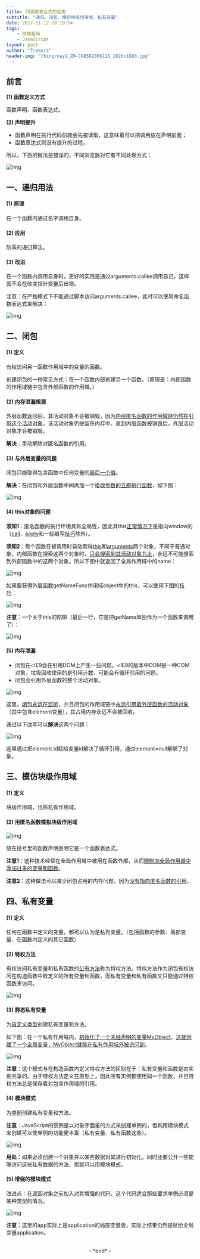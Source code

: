 ```yaml
---
title: JS函数表达式的应用
subtitle: "递归、闭包、模仿块级作用域、私有变量"
date: 2017-11-12 20:10:54
tags: 
	- 前端基础
	- JavaScript
layout: post
author: "Trekerz"
header-img: "/bing/may1_ZH-CN8582006115_1920x1080.jpg"
---
```




## 前言

**(1) 函数定义方式**

函数声明、函数表达式。

**(2) 声明提升**

* 函数声明在执行代码前就会先被读取，这意味着可以把调用放在声明前面；
* 函数表达式则没有提升的过程。

所以，下面的做法是错误的，不同浏览器对它有不同处理方式：

![img](1.png)

## **一、递归用法**

#### **(1) 原理**

在一个函数内通过名字调用自身。

#### **(2) 应用**

阶乘的递归算法。

#### **(3) 改进**

在一个函数内调用自身时，更好的实践是通过arguments.callee调用自己，这样就不会在改变指针变量后出错。

注意：在严格模式下不能通过脚本访问arguments.callee，此时可以使用命名函数表达式来解决：

![img](2.png)

## **二、闭包**

#### **(1) 定义**

有权访问另一函数作用域中的变量的函数。

创建闭包的一种常见方式：在一个函数内部创建另一个函数。（原理是：内部函数的作用域链中包含外部函数的作用域。）

#### **(2) 内存泄漏根源**

外层函数返回后，其活动对象不会被销毁，因为<u>内层匿名函数的作用域链仍然在引用这个活动对象</u>，该活动对象仍驻留在内存中。直到内层函数被销毁后，外层活动对象才会被销毁。

**解决**：手动解除对匿名函数的引用。

#### **(3) 与外层变量的问题**

闭包只能取得包含函数中任何变量的<u>最后一个值</u>。

**解决**：在闭包和外层函数中间再加一个<u>接收参数的立即执行函数</u>，如下图：

![img](3.png)

#### **(4) this对象的问题**

**须知1**：匿名函数的执行环境具有全局性，因此其this<u>正常情况下</u>是指向window的（<u>call</u>、<u>apply</u>和一些编写<u>技巧</u>除外）。

**须知2**：每个函数在被调用时自动取得<u>this</u>和<u>arguments</u>两个对象，不同于普通对象，内部函数在搜索这两个对象时，<u>只会搜索到其活动对象为止</u>，永远不可能搜索到外部函数中的这两个对象。所以下图中就返回了全局作用域中的name： 

![img](4.png)

如果要获得外层函数getNameFunc作用域object中的this，可以使用下图的<u>技巧</u>：

![img](5.png)

**注意**：一个关于this的陷阱（最后一行，它是把getName单独作为一个函数来调用了）：

![img](6.png)

#### **(5) 内存泄漏**

* 闭包在<IE9会在引用DOM上产生一些问题。<IE9的版本中DOM是一种COM对象，垃圾回收使用的是引用计数，可能会有循环引用的问题。
* 闭包会引用外层函数的整个活动对象。

![img](7.png)

这里，<u>闭包永远在监听</u>，并且闭包的作用域链中<u>永远引用着外层函数的活动对象</u>（其中包含element变量），其占用内存永远不会被回收。

通过以下改写可以**解决**这两个问题：

![img](8.png)

这里通过把element.id赋给变量id解决了循环引用，通过element=null解绑了对象。

## **三、模仿块级作用域**

#### **(1) 定义**

块级作用域，也称私有作用域。

#### **(2) 用匿名函数模拟块级作用域**

![img](9.png)

放在括号里的函数声明表明它是一个函数表达式。

**注意1**：这种技术经常在全局作用域中被用在函数外部，从而<u>限制向全局作用域中添加过多的变量和函数</u>。

**注意2**：这种做法可以减少闭包占用的内存问题，因为<u>没有指向匿名函数的引用</u>。

## **四、私有变量**

#### **(1) 定义**

任何在函数中定义的变量，都可以认为是私有变量。（包括函数的参数、局部变量、在函数内定义的其它函数）

#### **(2) 特权方法**

有权访问私有变量和私有函数的<u>公有方法</u>称为特权方法。特权方法作为闭包有权访问在构造函数中欧定义的所有变量和函数，而私有变量和私有函数又只能通过特权函数来访问。

![img](10.png)

#### **(3) 静态私有变量**

为<u>自定义类型</u>创建私有变量和方法。

如下图：在一个私有作用域内，<u>初始化了一个未经声明的变量MyObject</u>，<u>这就创建了一个全局变量，MyObject就能在私有作用域外被访问到</u>。

![img](11.png)

**注意**：这个模式与在构造函数内定义特权方法的区别在于：私有变量和函数是由实例共享的。由于特权方法定义在原型上，因此所有实例都使用同一个函数，并且特权方法总是保存着对包含作用域的引用。

#### **(4) 模块模式**

为<u>单例</u>创建私有变量和方法。

**注意**：JavaScript的惯例是以对象字面量的方式来创建单例的，但利用模块模式来创建可以使单例的功能更丰富（私有变量、私有函数这些）。

![img](12.png)

**用处**：如果必须创建一个对象并以某些数据对其进行初始化，同时还要公开一些能够访问这些私有数据的方法，那就可以用模块模式。

#### **(5) 增强的模块模式**

改进点：在返回对象之前加入对其增强的代码，这个代码适合那些要求单例必须是某种类型的情况。

![img](13.png)

**注意**：这里的app实际上是application的局部变量版，实际上结果仍然是赋给全局变量application。

<br/>

<center>-&nbsp;*end*&nbsp;-</center>

<br/>
